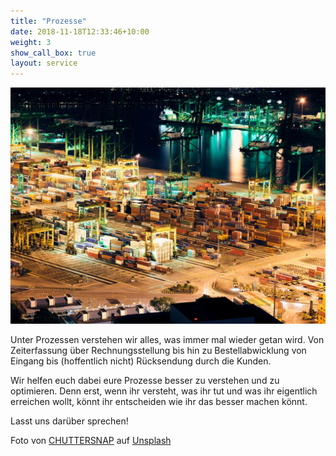 ```yaml
---
title: "Prozesse"
date: 2018-11-18T12:33:46+10:00
weight: 3
show_call_box: true
layout: service
---
```


![chuttersnap-M3yYOCob6kE-unsplash.jpg](/images/services/chuttersnap-M3yYOCob6kE-unsplash.jpg)

Unter Prozessen verstehen wir alles, was immer mal wieder getan wird. Von Zeiterfassung über Rechnungsstellung bis hin zu Bestellabwicklung von Eingang bis (hoffentlich nicht) Rücksendung durch die Kunden.

Wir helfen euch dabei eure Prozesse besser zu verstehen und zu optimieren. Denn erst, wenn ihr versteht, was ihr tut und was ihr eigentlich erreichen wollt, könnt ihr entscheiden wie ihr das besser machen könnt.

Lasst uns darüber sprechen!

Foto von <a href="https://unsplash.com/de/@chuttersnap?utm_content=creditCopyText&utm_medium=referral&utm_source=unsplash">CHUTTERSNAP</a> auf <a href="https://unsplash.com/de/fotos/fotografia-aerea-do-porto-M3yYOCob6kE?utm_content=creditCopyText&utm_medium=referral&utm_source=unsplash">Unsplash</a>
